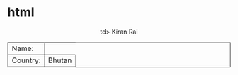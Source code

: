# html
<html>
  <head>
    <title>muself</title>
    <body>
      <center>
      <table border="1">
        <tr>
          <td>Name:</td>td> Kiran Rai</td>
        </tr>  
        <tr>
          <td>Country:</td><td>Bhutan</td>
        </tr>
      </center>
    </body>
  </head>
</html>
